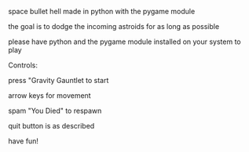 space bullet hell made in python with the pygame module

the goal is to dodge the incoming astroids for as long as possible

please have python and the pygame module installed on your system to play


Controls:

press "Gravity Gauntlet to start

arrow keys for movement

spam "You Died" to respawn

quit button is as described


have fun!
